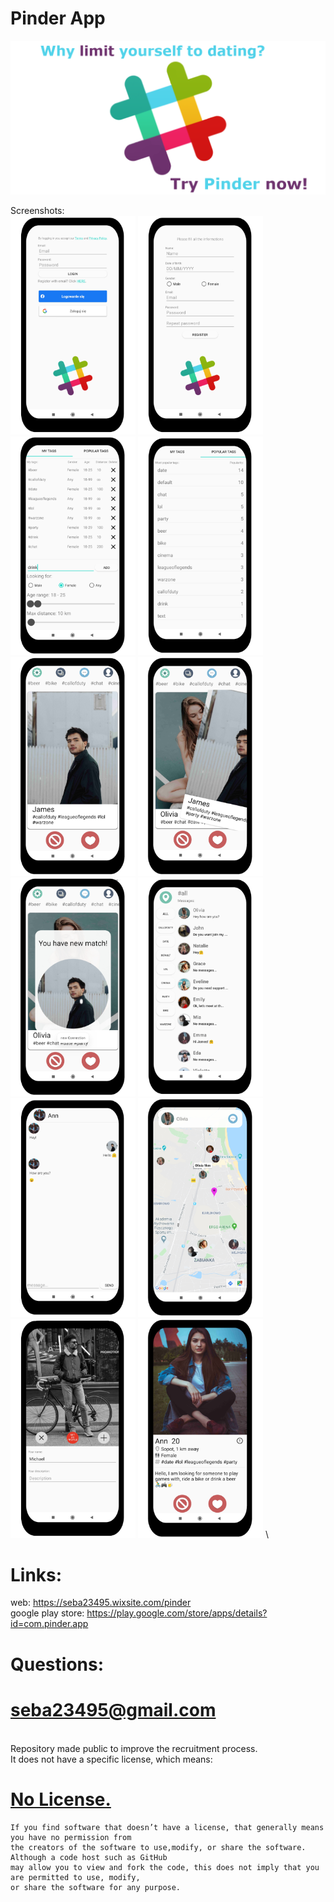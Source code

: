 # Pinder App 
<img src="screenshots/landscapelogo.png" width="800" />

 Screenshots: \
<img src="screenshots/login.png" width="200" />
<img src="screenshots/register.png" width="200" />
<img src="screenshots/mytags.png" width="200" />
<img src="screenshots/populartags.png" width="200" />
<img src="screenshots/main.png" width="200" />
<img src="screenshots/mainphoto.png" width="200" />
<img src="screenshots/match.png" width="200" />
<img src="screenshots/matches.png" width="200" />
<img src="screenshots/chat.png" width="200" />
<img src="screenshots/map.png" width="200" />
<img src="screenshots/profile.png" width="200" />
<img src="screenshots/userprofile.png" width="200" />
\
# Links:
web: https://seba23495.wixsite.com/pinder \
google play store: https://play.google.com/store/apps/details?id=com.pinder.app

# Questions:
# seba23495@gmail.com

\
Repository made public to improve the recruitment process. \
It does not have a specific license, which means:


# [No License.](https://choosealicense.com/no-permission/)

```
If you find software that doesn’t have a license, that generally means you have no permission from 
the creators of the software to use,modify, or share the software. Although a code host such as GitHub
may allow you to view and fork the code, this does not imply that you are permitted to use, modify,
or share the software for any purpose.
```
